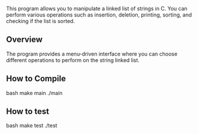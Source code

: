 This program allows you to manipulate a linked list of strings in C. You can perform various operations such as insertion, deletion, printing, sorting, and checking if the list is sorted.

## Overview

The program provides a menu-driven interface where you can choose different operations to perform on the string linked list.

## How to Compile

bash
make main
./main

## How to test
bash 
make test
./test
